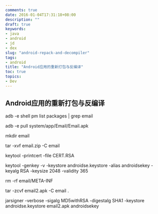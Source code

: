 ```yaml
---
comments: true
date: 2016-01-04T17:31:18+08:00
description: ""
draft: true
keywords:
- java
- android
- jd
- dex
slug: "android-repack-and-decompiler"
tags:
- android
title: "Android应用的重新打包与反编译"
toc: true
topics:
- Dev
---
```


## Android应用的重新打包与反编译

adb -e shell pm list packages | grep email

adb -e pull system/app/Email/Email.apk

mkdir email

tar -xvf email.zip -C email

keytool -printcert -file CERT.RSA

keytool -genkey -v -keystore androidse.keystore -alias androidsekey -keyalg RSA -keysize 2048 -validity 365

rm -rf email/META-INF

tar -zcvf email2.apk -C email .

jarsigner -verbose -sigalg MD5withRSA -digestalg SHA1 -keystore androidse.keystore email2.apk androidsekey


